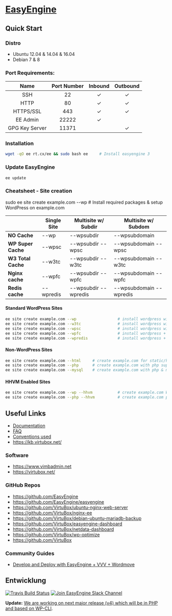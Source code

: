 # [EasyEngine](https://easyengine.io/)

## Quick Start

### Distro

- Ubuntu 12.04 & 14.04 & 16.04
- Debian 7 & 8

### Port Requirements:

| Name  | Port Number | Inbound | Outbound  |
|:-----:|:-----------:|:-------:|:---------:|
|SSH    |22           | ✓       |✓          |
|HTTP    |80           | ✓       |✓          |
|HTTPS/SSL    |443           | ✓       |✓          |
|EE Admin    |22222           | ✓       |          |
|GPG Key Server    |11371           |        |✓          |

### Installation

```bash
wget -qO ee rt.cx/ee && sudo bash ee     # Install easyengine 3
```

### Update EasyEngine

```bash
ee update
```

### Cheatsheet - Site creation

sudo ee site create example.com --wp     # Install required packages & setup WordPress on example.com

|                    |  Single Site  | 	Multisite w/ Subdir  |	Multisite w/ Subdom     |
|--------------------|---------------|-----------------------|--------------------------|
| **NO Cache**       |  --wp         |	--wpsubdir           |	--wpsubdomain           |
| **WP Super Cache** |	--wpsc       |	--wpsubdir --wpsc    |  --wpsubdomain --wpsc    |
| **W3 Total Cache** |  --w3tc       |	--wpsubdir --w3tc    |  --wpsubdomain --w3tc    |
| **Nginx cache**    |  --wpfc       |  --wpsubdir --wpfc    |  --wpsubdomain --wpfc    |
| **Redis cache**    |  --wpredis    |  --wpsubdir --wpredis |  --wpsubdomain --wpredis |


#### Standard WordPress Sites

```bash
ee site create example.com --wp                  # install wordpress without any page caching
ee site create example.com --w3tc                # install wordpress with w3-total-cache plugin
ee site create example.com --wpsc                # install wordpress with wp-super-cache plugin
ee site create example.com --wpfc                # install wordpress + nginx fastcgi_cache
ee site create example.com --wpredis             # install wordpress + nginx redis_cache
```

#### Non-WordPress Sites

```bash
ee site create example.com --html     # create example.com for static/html sites
ee site create example.com --php      # create example.com with php support
ee site create example.com --mysql    # create example.com with php & mysql support
```

#### HHVM Enabled Sites

```bash
ee site create example.com --wp --hhvm           # create example.com WordPress site with HHVM support
ee site create example.com --php --hhvm          # create example.com php site with HHVM support
```

## Useful Links

- [Documentation](https://easyengine.io/docs/)
- [FAQ](https://easyengine.io/faq/)
- [Conventions used](https://easyengine.io/wordpress-nginx/tutorials/conventions/)
- https://kb.virtubox.net/

### Software

- https://www.vimbadmin.net
- https://virtubox.net/

### GitHub Repos

- https://github.com/EasyEngine
- https://github.com/EasyEngine/easyengine
- https://github.com/VirtuBox/ubuntu-nginx-web-server
- https://github.com/VirtuBox/nginx-ee
- https://github.com/VirtuBox/debian-ubuntu-mariadb-backup
- https://github.com/VirtuBox/easyengine-dashboard
- https://github.com/VirtuBox/netdata-dashboard
- https://github.com/VirtuBox/wp-optimize
- https://github.com/VirtuBox

### Community Guides
- [Develop and Deploy with EasyEngine + VVV + Wordmove](https://github.com/joeguilmette/ee-vvv-wordmove)

## Entwicklung

[![Travis Build Status](https://travis-ci.org/EasyEngine/easyengine.svg)](https://travis-ci.org/EasyEngine/easyengine) [![Join EasyEngine Slack Channel](http://slack.easyengine.io/badge.svg)](http://slack.easyengine.io/)

**Update:** [We are working on next major release (v4) which will be in PHP and based on WP-CLI](https://easyengine.io/blog/easyengine-v4-development-begins/).
